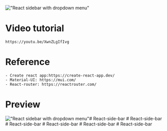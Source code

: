 !["React sidebar with dropdown menu"](https://user-images.githubusercontent.com/67447840/200093301-c5560000-3d09-4f21-b94d-50d2071d09dd.png "React sidebar with dropdown menu")

# Video tutorial

    https://youtu.be/XwnZLgIfIvg

# Reference

    - Create react app:https://create-react-app.dev/
    - Material-UI: https://mui.com/
    - React-router: https://reactrouter.com/

# Preview

!["React sidebar with dropdown menu"](https://user-images.githubusercontent.com/67447840/200093500-325d52c0-365e-4bef-9f63-3be736c917cb.gif "React sidebar with dropdown menu")#   R e a c t - s i d e - b a r  
 #   R e a c t - s i d e - b a r  
 #   R e a c t - s i d e - b a r  
 #   R e a c t - s i d e - b a r  
 #   R e a c t - s i d e - b a r  
 #   R e a c t - s i d e - b a r  
 